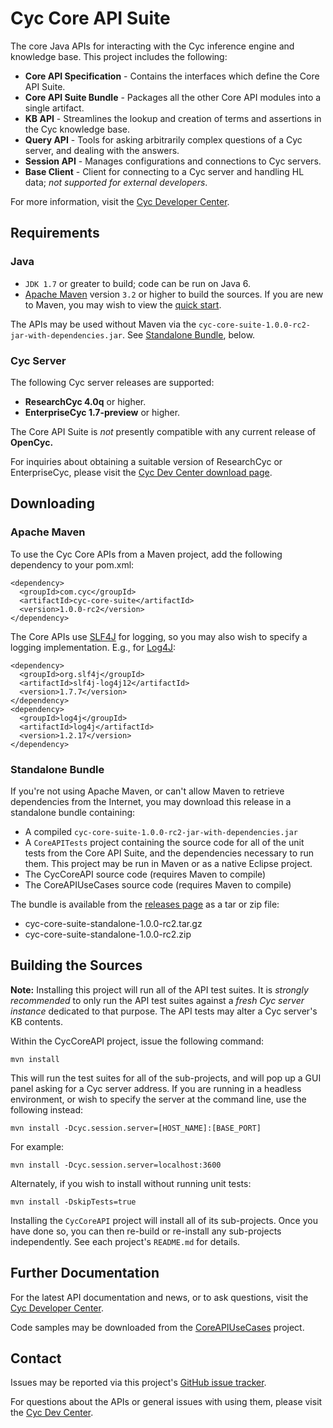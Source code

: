 Cyc Core API Suite
==================

The core Java APIs for interacting with the Cyc inference engine and knowledge 
base. This project includes the following:

* **Core API Specification** - Contains the interfaces which define the Core API Suite.
* **Core API Suite Bundle** - Packages all the other Core API modules into a single artifact.
* **KB API** - Streamlines the lookup and creation of terms and assertions in the Cyc knowledge 
  base.
* **Query API** - Tools for asking arbitrarily complex questions of a Cyc server, and dealing with 
  the answers.
* **Session API** - Manages configurations and connections to Cyc servers.
* **Base Client** - Client for connecting to a Cyc server and handling HL data;
  _not supported for external developers_.

For more information, visit the [Cyc Developer Center](http://dev.cyc.com/).


Requirements
------------

### Java

* `JDK 1.7` or greater to build; code can be run on Java 6.
* [Apache Maven](http://maven.apache.org/) version `3.2` or higher to build the sources. If you are
  new to Maven, you may wish to view the [quick start](http://maven.apache.org/run-maven/index.html).

The APIs may be used without Maven via the `cyc-core-suite-1.0.0-rc2-jar-with-dependencies.jar`.
See [Standalone Bundle](#standalone-bundle), below.

### Cyc Server

The following Cyc server releases are supported:

* **ResearchCyc 4.0q** or higher.
* **EnterpriseCyc 1.7-preview** or higher.

The Core API Suite is _not_ presently compatible with any current release of **OpenCyc.**

For inquiries about obtaining a suitable version of ResearchCyc or EnterpriseCyc, please visit the
[Cyc Dev Center download page](http://dev.cyc.com/cyc-api/download.html).


Downloading
-----------

### Apache Maven

To use the Cyc Core APIs from a Maven project, add the following dependency to your pom.xml:

    <dependency>
      <groupId>com.cyc</groupId>
      <artifactId>cyc-core-suite</artifactId>
      <version>1.0.0-rc2</version>
    </dependency>

The Core APIs use [SLF4J](http://www.slf4j.org/) for logging, so you may also wish to specify a
logging implementation. E.g., for [Log4J](http://logging.apache.org/log4j/1.2/):

    <dependency>
      <groupId>org.slf4j</groupId>
      <artifactId>slf4j-log4j12</artifactId>
      <version>1.7.7</version>
    </dependency>
    <dependency>
      <groupId>log4j</groupId>
      <artifactId>log4j</artifactId>
      <version>1.2.17</version>
    </dependency>
  </dependencies>

### Standalone Bundle

If you're not using Apache Maven, or can't allow Maven to retrieve dependencies from the Internet, 
you may download this release in a standalone bundle containing:

* A compiled `cyc-core-suite-1.0.0-rc2-jar-with-dependencies.jar`
* A `CoreAPITests` project containing the source code for all of the unit tests from the Core API 
  Suite, and the dependencies necessary to run them. This project may be run in Maven or as a native
  Eclipse project.
* The CycCoreAPI source code (requires Maven to compile)
* The CoreAPIUseCases source code (requires Maven to compile)

The bundle is available from the 
[releases page](https://github.com/cycorp/CycCoreAPI/releases/tag/v1.0.0-rc2) as a tar or zip file:

* cyc-core-suite-standalone-1.0.0-rc2.tar.gz
* cyc-core-suite-standalone-1.0.0-rc2.zip


Building the Sources
--------------------

**Note:** Installing this project will run all of the API test suites. It is
_strongly recommended_ to only run the API test suites against a 
_fresh Cyc server instance_ dedicated to that purpose. The API tests may alter
a Cyc server's KB contents.

Within the CycCoreAPI project, issue the following command:

    mvn install

This will run the test suites for all of the sub-projects, and will pop up a 
GUI panel asking for a Cyc server address. If you are running in a headless 
environment, or wish to specify the server at the command line, use the 
following instead:

    mvn install -Dcyc.session.server=[HOST_NAME]:[BASE_PORT]

For example:

    mvn install -Dcyc.session.server=localhost:3600

Alternately, if you wish to install without running unit tests:

    mvn install -DskipTests=true 

Installing the `CycCoreAPI` project will install all of its sub-projects. Once 
you have done so, you can then re-build or re-install any sub-projects 
independently. See each project's `README.md` for details.


Further Documentation
---------------------

For the latest API documentation and news, or to ask questions, visit the 
[Cyc Developer Center](http://dev.cyc.com/). 

Code samples may be downloaded from the [CoreAPIUseCases](https://github.com/cycorp/CoreAPIUseCases)
project.


Contact
-------

Issues may be reported via this project's
[GitHub issue tracker](https://github.com/cycorp/CycCoreAPI/issues).

For questions about the APIs or general issues with using them, please visit the
[Cyc Dev Center](http://dev.cyc.com/cyc-api/issues.html).
